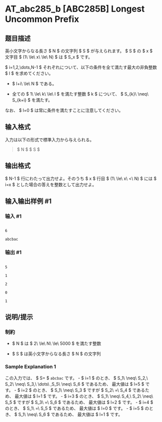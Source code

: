 # AT_abc285_b [ABC285B] Longest Uncommon Prefix

## 题目描述

[problemUrl]: https://atcoder.jp/contests/abc285/tasks/abc285_b

英小文字からなる長さ $ N $ の文字列 $ S $ が与えられます。 $ S $ の $ x $ 文字目 $ (1\ \le\ x\ \le\ N) $ は $ S_x $ です。

$ i=1,2,\dots,N-1 $ それぞれについて、以下の条件を全て満たす最大の非負整数 $ l $ を求めてください。

- $ l+i\ \le\ N $ である。
- 全ての $ 1\ \le\ k\ \le\ l $ を満たす整数 $ k $ について、 $ S_{k}\ \neq\ S_{k+i} $ を満たす。

なお、 $ l=0 $ は常に条件を満たすことに注意してください。

## 输入格式

入力は以下の形式で標準入力から与えられる。

> $ N $ $ S $

## 输出格式

$ N-1 $ 行にわたって出力せよ。そのうち $ x $ 行目 $ (1\ \le\ x\ <\ N) $ には $ i=x $ とした場合の答えを整数として出力せよ。

## 输入输出样例 #1

### 输入 #1

```
6
abcbac
```

### 输出 #1

```
5
1
2
0
1
```

## 说明/提示

### 制約

- $ N $ は $ 2\ \le\ N\ \le\ 5000 $ を満たす整数
- $ S $ は英小文字からなる長さ $ N $ の文字列

### Sample Explanation 1

この入力では、 $ S= $ `abcbac` です。 - $ i=1 $ のとき、 $ S_1\ \neq\ S_2,\ S_2\ \neq\ S_3,\ \dots\ ,S_5\ \neq\ S_6 $ であるため、 最大値は $ l=5 $ です。 - $ i=2 $ のとき、 $ S_1\ \neq\ S_3 $ ですが $ S_2\ =\ S_4 $ であるため、 最大値は $ l=1 $ です。 - $ i=3 $ のとき、 $ S_1\ \neq\ S_4,\ S_2\ \neq\ S_5 $ ですが $ S_3\ =\ S_6 $ であるため、 最大値は $ l=2 $ です。 - $ i=4 $ のとき、 $ S_1\ =\ S_5 $ であるため、 最大値は $ l=0 $ です。 - $ i=5 $ のとき、 $ S_1\ \neq\ S_6 $ であるため、 最大値は $ l=1 $ です。